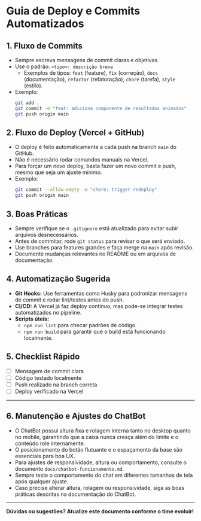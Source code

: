 # Guia de Deploy e Commits Automatizados

## 1. Fluxo de Commits

- Sempre escreva mensagens de commit claras e objetivas.
- Use o padrão: `<tipo>: descrição breve`
  - Exemplos de tipos: `feat` (feature), `fix` (correção), `docs` (documentação), `refactor` (refatoração), `chore` (tarefa), `style` (estilo).
- Exemplo:
  ```sh
  git add .
  git commit -m "feat: adiciona componente de resultados animados"
  git push origin main
  ```

## 2. Fluxo de Deploy (Vercel + GitHub)

- O deploy é feito automaticamente a cada push na branch `main` do GitHub.
- Não é necessário rodar comandos manuais na Vercel.
- Para forçar um novo deploy, basta fazer um novo commit e push, mesmo que seja um ajuste mínimo.
- Exemplo:
  ```sh
  git commit --allow-empty -m "chore: trigger redeploy"
  git push origin main
  ```

## 3. Boas Práticas

- Sempre verifique se o `.gitignore` está atualizado para evitar subir arquivos desnecessários.
- Antes de commitar, rode `git status` para revisar o que será enviado.
- Use branches para features grandes e faça merge na `main` após revisão.
- Documente mudanças relevantes no README ou em arquivos de documentação.

## 4. Automatização Sugerida

- **Git Hooks:** Use ferramentas como Husky para padronizar mensagens de commit e rodar lint/testes antes do push.
- **CI/CD:** A Vercel já faz deploy contínuo, mas pode-se integrar testes automatizados no pipeline.
- **Scripts úteis:**
  - `npm run lint` para checar padrões de código.
  - `npm run build` para garantir que o build está funcionando localmente.

## 5. Checklist Rápido

- [ ] Mensagem de commit clara
- [ ] Código testado localmente
- [ ] Push realizado na branch correta
- [ ] Deploy verificado na Vercel

---

## 6. Manutenção e Ajustes do ChatBot

- O ChatBot possui altura fixa e rolagem interna tanto no desktop quanto no mobile, garantindo que a caixa nunca cresça além do limite e o conteúdo role internamente.
- O posicionamento do botão flutuante e o espaçamento da base são essenciais para boa UX.
- Para ajustes de responsividade, altura ou comportamento, consulte o documento `docs/chatbot-funcionamento.md`.
- Sempre teste o comportamento do chat em diferentes tamanhos de tela após qualquer ajuste.
- Caso precise alterar altura, rolagem ou responsividade, siga as boas práticas descritas na documentação do ChatBot.

---

**Dúvidas ou sugestões? Atualize este documento conforme o time evoluir!** 